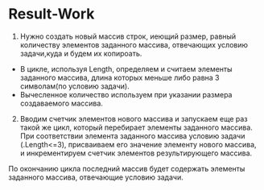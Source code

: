 # Result-Work

1. Нужно создать новый массив строк, иеющий размер, равный количеству элементов заданного массива, отвечающих условию задачи,куда и будем их копироать.
* В цикле, используя Length, определяем и считаем элементы заданного массива, длина которых меньше либо равна 3 символам(по условию задачи). 
* Вычесленное количество используем при указании размера создаваемого массива.
2. Вводим счетчик элементов нового массива и запускаем еще раз такой же цикл, который перебирает элементы заданного массива. При соответствии элемента заданного массива условию задачи (.Length<=3), присваиваем его значение элементу нового массива, и инкрементируем счетчик элементов результирующего массива.
 
По окончанию цикла последний массив будет содержать элементы заданного массива, отвечающиe условию задачи. 

